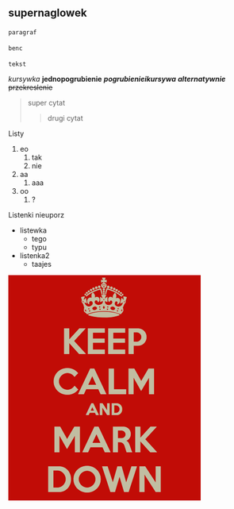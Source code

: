 ## supernaglowek

	paragraf

	benc

	tekst
*kursywka*
**jednopogrubienie**
***pogrubienieikursywa*** ___alternatywnie___
~~przekreslenie~~

>super cytat
>>drugi cytat

Listy
1. eo
	1. tak
	2. nie
2. aa
	1. aaa
3. oo
	1. ?

Listenki nieuporz
* listewka
	+ tego
	+ typu
* listenka2
	- taajes

![./keep-calm-and-markdown.png](./keep-calm-and-markdown.png)

